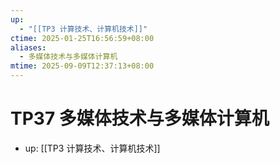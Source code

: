 ```yaml
---
up:
  - "[[TP3 计算技术、计算机技术]]"
ctime: 2025-01-25T16:56:59+08:00
aliases:
  - 多媒体技术与多媒体计算机
mtime: 2025-09-09T12:37:13+08:00
---
```


# TP37 多媒体技术与多媒体计算机

- up: [[TP3 计算技术、计算机技术]]
